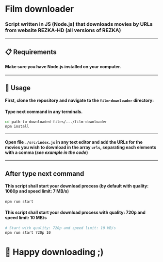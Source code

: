 # Film downloader
### Script written in JS (Node.js) that downloads movies by URLs from website **REZKA-HD** (all versions of REZKA)

---

## 📋 Requirements
#### Make sure you have **Node.js** installed on your computer.

---

## 🚀 Usage
#### First, clone the repository and navigate to the `film-downloader` directory:

#### Type next command in any terminals.
``` bash
cd path-to-downloaded-files/.../film-downloader
npm install
```

---
#### Open file `./src/index.js` in any text editor and add the URLs for the movies you wish to download in the array `urls`, separating each elements with a comma (___see example in the code___)
---

## After type next command
#### This script shall start your download process (by default with quality: 1080p and speed limit: 7 MB/s)
```bash
npm run start
```
#### This script shall start your download process with quality: 720p and speed limit: 10 MB/s
```bash
# Start with quality: 720p and speed limit: 10 MB/s
npm run start 720p 10
```

# 🎉 Happy downloading ;)